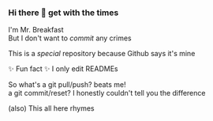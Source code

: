 ### Hi there 👋 get with the times

I'm Mr. Breakfast \
But I don't want to *commit* any crimes 

This is a _special_ repository because Github says it's mine 

✨ Fun fact ✨ I only edit READMEs 

So what's a git pull/push? beats me!\
a git commit/reset? I honestly couldn't tell you the difference

(also) This all here rhymes
